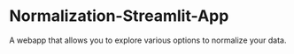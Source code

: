 # Normalization-Streamlit-App
A webapp that allows you to explore various options to normalize your data.
